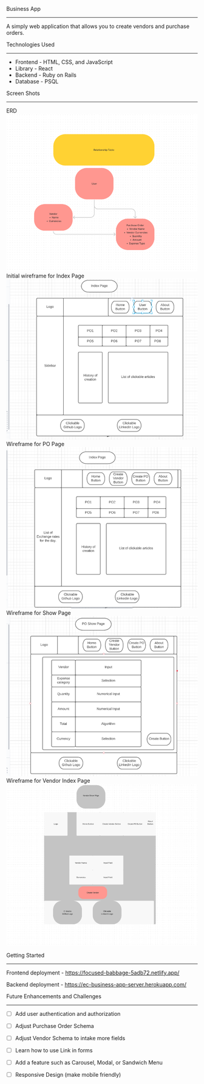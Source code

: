 Business App
- - - -

A simply web application that allows you to create vendors and purchase orders.



Technologies Used
- - - -
* Frontend - HTML, CSS, and JavaScript
* Library - React
* Backend - Ruby on Rails
* Database - PSQL


Screen Shots
- - - -
ERD
![ERD](./images/ERD.png)
Initial wireframe for Index Page
![Wireframe-index-page](./images/Wireframe-index-page.png)
Wireframe for PO Page
![Wireframe for PO Page](./images/Wireframe-po-index-page.png)
Wireframe for Show Page
![Wireframe-show-page](./images/Wireframe-show-page.png)
Wireframe for Vendor Index Page
![Wireframe-vendor-index-page](./images/Wireframe-vendor-index-page.png)



Getting Started
- - - -
Frontend deployment - https://focused-babbage-5adb72.netlify.app/

Backend deployment - https://ec-business-app-server.herokuapp.com/





Future Enhancements and Challenges
- - - -
- [ ] Add user authentication and authorization
- [ ] Adjust Purchase Order Schema 
- [ ] Adjust Vendor Schema to intake more fields
- [ ] Learn how to use Link in forms
- [ ] Add a feature such as Carousel, Modal, or Sandwich Menu
- [ ] Responsive Design (make mobile friendly)


